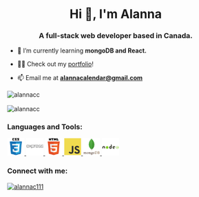 <h1 align="center">Hi 👋, I'm Alanna</h1>
<h3 align="center">A full-stack web developer based in Canada.</h3>

- 🌱 I’m currently learning **mongoDB and React.**

- 👨‍💻 Check out my <a href="https://alannac.netlify.app/">portfolio</a>! 

- 📫 Email me at **alannacalendar@gmail.com**

<p><img align="center" src="https://github-readme-streak-stats.herokuapp.com/?user=alannacc&" alt="alannacc" /></p>

<p><img align="center" src="https://github-readme-stats.vercel.app/api/top-langs?username=alannacc&show_icons=true&locale=en&layout=compact" alt="alannacc" /></p>

<h3 align="left">Languages and Tools:</h3>
<p align="left"> <a href="https://www.w3schools.com/css/" target="_blank" rel="noreferrer"> <img src="https://raw.githubusercontent.com/devicons/devicon/master/icons/css3/css3-original-wordmark.svg" alt="css3" width="40" height="40"/> </a> <a href="https://expressjs.com" target="_blank" rel="noreferrer"> <img src="https://raw.githubusercontent.com/devicons/devicon/master/icons/express/express-original-wordmark.svg" alt="express" width="40" height="40"/> </a> <a href="https://www.w3.org/html/" target="_blank" rel="noreferrer"> <img src="https://raw.githubusercontent.com/devicons/devicon/master/icons/html5/html5-original-wordmark.svg" alt="html5" width="40" height="40"/> </a> <a href="https://developer.mozilla.org/en-US/docs/Web/JavaScript" target="_blank" rel="noreferrer"> <img src="https://raw.githubusercontent.com/devicons/devicon/master/icons/javascript/javascript-original.svg" alt="javascript" width="40" height="40"/> </a> <a href="https://www.mongodb.com/" target="_blank" rel="noreferrer"> <img src="https://raw.githubusercontent.com/devicons/devicon/master/icons/mongodb/mongodb-original-wordmark.svg" alt="mongodb" width="40" height="40"/> </a> <a href="https://nodejs.org" target="_blank" rel="noreferrer"> <img src="https://raw.githubusercontent.com/devicons/devicon/master/icons/nodejs/nodejs-original-wordmark.svg" alt="nodejs" width="40" height="40"/> </a> </p>

<h3 align="left">Connect with me:</h3>
<p align="left">
<a href="https://twitter.com/alannac111" target="blank"><img align="center" src="https://raw.githubusercontent.com/rahuldkjain/github-profile-readme-generator/master/src/images/icons/Social/twitter.svg" alt="alannac111" height="30" width="40" /></a>
</p>
